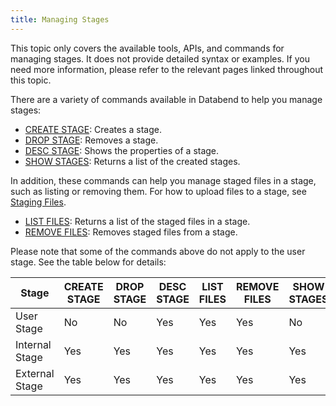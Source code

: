```yaml
---
title: Managing Stages
---
```


This topic only covers the available tools, APIs, and commands for managing stages. It does not provide detailed syntax or examples. If you need more information, please refer to the relevant pages linked throughout this topic.

There are a variety of commands available in Databend to help you manage stages:

- [CREATE STAGE](/sql/sql-commands/ddl/stage/ddl-create-stage): Creates a stage. 
- [DROP STAGE](/sql/sql-commands/ddl/stage/ddl-drop-stage): Removes a stage.
- [DESC STAGE](/sql/sql-commands/ddl/stage/ddl-desc-stage): Shows the properties of a stage.
- [SHOW STAGES](/sql/sql-commands/ddl/stage/ddl-show-stages): Returns a list of the created stages.

In addition, these commands can help you manage staged files in a stage, such as listing or removing them. For how to upload files to a stage, see [Staging Files](02-stage-files.md).

- [LIST FILES](/sql/sql-commands/ddl/stage/ddl-list-stage): Returns a list of the staged files in a stage.
- [REMOVE FILES](/sql/sql-commands/ddl/stage/ddl-remove-stage): Removes staged files from a stage.

Please note that some of the commands above do not apply to the user stage. See the table below for details:

| Stage          | CREATE STAGE | DROP STAGE | DESC STAGE | LIST FILES | REMOVE FILES | SHOW STAGES |
|----------------|--------------|------------|------------|------------|--------------|-------------|
| User Stage     | No           | No         | Yes        | Yes        | Yes          | No          |
| Internal Stage | Yes          | Yes        | Yes        | Yes        | Yes          | Yes         |
| External Stage | Yes          | Yes        | Yes        | Yes        | Yes          | Yes         |